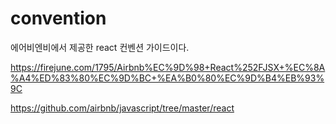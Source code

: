 # convention
에어비엔비에서 제공한 react 컨벤션 가이드이다.

https://firejune.com/1795/Airbnb%EC%9D%98+React%252FJSX+%EC%8A%A4%ED%83%80%EC%9D%BC+%EA%B0%80%EC%9D%B4%EB%93%9C

https://github.com/airbnb/javascript/tree/master/react

